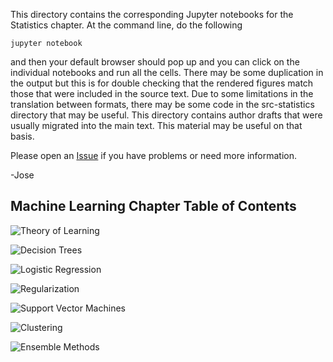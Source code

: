 This directory contains the corresponding Jupyter notebooks
for the Statistics chapter. At the command line, do the following

    jupyter notebook

and then your default browser should pop up and you can click on
the individual notebooks and run all the cells. There may be some
duplication in the output but this is for double checking that the
rendered figures match those that were included in the source text.
Due to some limitations in the translation between formats, there may
be some code in the src-statistics directory that may be useful. This
directory contains author drafts that were usually migrated into the
main text. This material may be useful on that basis.

Please open an [Issue](https://github.com/unpingco/Python-for-Probability-Statistics-and-Machine-Learning/issues)
if you have problems or need more information.

-Jose

Machine Learning Chapter Table of Contents
-------------------------------------------

![Theory of Learning](./learning_theory.ipynb)

![Decision Trees](./decision_trees.ipynb)

![Logistic Regression](./logreg.ipynb)

![Regularization](./regularization.ipynb)

![Support Vector Machines](./svm.ipynb)

![Clustering](./clustering.ipynb)

![Ensemble Methods](./ensemble.ipynb)


